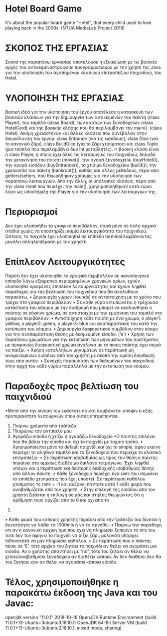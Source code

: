 # Hotel Board Game

It's about the popular board game "Hotel", that every child used to love playing back in the 2000s. 
(NTUA MediaLab Project 2019)

# ΣΚΟΠΟΣ ΤΗΣ ΕΡΓΑΣΙΑΣ
Σκοπό της παραπάνω εργασίας αποτελούσε η εξοικείωση με τις βασικές αρχές
του αντικειμενοστραφούς προγραμματισμού με την χρήση της Java για την
υλοποίηση του αγαπημένου κλασικού επιτραπέζιου παιχνιδιού, του Hotel.
# ΥΛΟΠΟΙΗΣΗ ΤΗΣ ΕΡΓΑΣΙΑΣ
Βασική ιδέα για την υλοποίηση του έργου αποτέλεσε η κατασκευή των
βασικών κλάσεων για την δημιουργία των αντικειμένων του παίκτη (class
Player), του ταμπλό (class Board), των καρτών των ξενοδοχείων (class
HotelCard) και της βασικής κλάσης που θα περιλαμβάνει την main(). (class
Hotel).
Ακόμη χρειάστηκαν και άλλες κλάσεις που συνέβαλαν στην διευκόλυνση του
έργου: class Entrance (για τις εισόδους), class Dice (για το κανονικό ζάρι),
class BuildDice (για το ζάρι χτισίματος) και class Tuple (μια τούπλα που
περιλαμβάνει δυο int μεταβλητές).
Η βασική κλάση είναι η class Player, η οποία έχει όλες τις λειτουργίες του
παιχνιδιού, δηλαδή την μετακίνηση του παίκτη (move()), την αγορά
ξενοδοχείου (buyHotel()), την αγορά εισόδου (buyEntrance()), το χτίσιμο
ξενοδοχείου (build()), την χρεοκοπία του παίκτη (bankrupt()), καθώς και άλλες
μεθόδους, πέρα απο getters/setters, που θεωρήθηκαν χρίσιμες για την
υλοποίηση των παραπάνω λειτουργιών. Από την άλλη, οι υπόλοιπες κλάσεις,
πέρα από την class Hotel που περιέχει την main(), χρησιμοποιήθηκαν κατά
κύριο λόγο ως υποστήριξη της Player για την υλοποιήση των λειτουργιών της.
# Περιορισμοί
Δεν έχει υλοποιήθει το γραφικό περιβάλλον, παρά μόνο σε πολύ αρχικά στάδια
χωρίς να υποστηρίζει καμία λειτουργικότητα του παιχνιδιού. Ωστόσο, το
παιχνίδι έχει υλοποιηθεί σε επίπεδο terminal λαμβάνοντας μεγάλη
αλληλεπίδραση με τον χρήστη.
# Επίπλεον Λειτουργικότητες
Παρότι δεν έχει υλοποιηθεί το γραφικό περιβάλλον σε ικανοποιητικό επίπεδο
λόγω εξαιρετικά περιορισμένων χρονικών ορίων, εχούν υλοποιηθεί ορισμένες
επιπλέον λειτουργικότητες και έχουν ληφθεί παραδοχές για την βελτίωση του
παιχνιδιού που θα αναλυθουν παρακάτω.
• Δημιουργία γύρων (rounds) σε αντιστοίχηση με το χρόνο που τρέχει στο
γραφικό περιβάλλον
• Σε κάθε γύρο εκτυπώνεται η τρέχουσα κατάσταση του κόσμου με την
διαδρομή που μπορεί να ακολουθήσει ο παίκτης σε κόκκινο χρώμα, σε
αντιστοιχία με την εμφάνιση του ταμπλό στο γραφικό περιβάλλον.
• Αντιστοίχηση κάθε παίκτη με ένα χρώμα, ο player1: yelllow, ο player2:
green, o player3: blue και αναπαράσταση του κατά την εκτύπωση του
κόσμου.
• Δημιουργία διαφορετικού συμβόλου στον κόσμο για την αναπαράσταση
θέσης με δεσμευμένη είσοδο. (‘e’)
• Χρήση των παραπάνω χρωμάτων για την εκτύπωση των μηνυμάτων του
συστήματος με προφανώς διαφορετικό χρώμα ανάλογα με το ποιος
παίκτης έχει σειρά να παίξει.
• Χρήση κατάλληλων μηνυμάτων σε περίπτωση μη αναμενόμενων εισόδων
από τον χρήστη με σκοπό την αμέση διόρθωσή τους απο αυτόν.
• Συνεχής παρουσιάση των δεδομένων του παιχνιδιού στην αρχή του κάθε
γύρου παράλληλα με την εκτύπωση του κόσμου.
# Παραδοχές προς βελτίωση του παιχνιδιού
•Μετά από την κίνηση του εκάστοτε παίκτη λαμβάνεται υπόψιν η εξής
προτεραιότητα λειτουργιών όπου αυτές επιτρέπονται:
1) Παίρνω χρήματα από τράπεζα
2) Πληρώνω τον αντίπαλο μου
3) Αγοράζω είσοδο ή χτίζω ή αγοράζω ξενοδοχείο
•Ο παίκτης επιλέγει που θα βάλει την είσοδο και όχι το παιχνίδι με τυχαιό
τρόπο.
• Χρησιμοποιείται μόνο το default παιχνίδι και όχι το simple, αφού εκείνο
περιέχει το αληθινό ταμπλό και τα ξενοδοχεία που περιείχε το κλασικό
επιτραπέζιο.
• Σε περίπτωση ισοβαθμίας ως προς την θέση ο παίκτης πηγαίνει στο
αμέσως διαθέσιμο διπλανό τετράγωνο. Έχει ληφθεί υπόψιν και η
περίπτωση και δεύτερης διαδοχικής ισοβαθμίας θέσης από άλλον
παίκτη.
• Κάθε ξενοδοχείο περιέχει ένα rank που σημαίνει το επιπέδο χτισίματος
που έχει υποστεί. Σε περίπτωση καθόλου χτισίματος το rank = -1 και
αυξάνει πάντοτε κατά 1 κάθε φορά που αναβαθμίζεται από τον χρήστη.
• Στην επιλογή της εισόδου από τον χρήστη ζητείται η επίλογη σειράς και
στήλης θεωρώντας ότι η αρίθμηση τους αρχίζει απο το 0 και όχι από το
1.
• Κάθε φορά που κάποιος χρήστης περάσει απο την τράπεζα του δίνεται η
δυνατότητα να λάβει τα 1000mls ή να τα αρνηθεί.
• Παιρνω την παραδοχη οτι αν η κανονικη αρχικη τιμη που εχει να
πληρωσει ξεπερνα τα mls του τοτε δεν τον αφηνει το παιχνιδι να ριξει
ζάρι, μολονότι υπάρχει πιθανότητα να μην πληρώσει καθόλου.
• Σε περίπτωση που ο παίκτης πέσει σε ‘Ε’, τότε αρχίκα του ζητάει το
παιχνίδι αν θέλει να αγοράσει μια είσοδο. Αν ο χρήστης απαντήσει με
“no”, τότε του ζητάει αν θέλει να χτίσει/αναβαθμίσει ξενοδοχείο αν
διαθέτει κάποιο. Αν δεν διαθέτει δεν θα του ζητήσει καν αν θέλει να
αγοράσει κάποια είσοδο.
# Τέλος, χρησιμοποιήθηκε η παρακάτω έκδοση της Java και του Javac:
openjdk version "11.0.1" 2018-10-16
OpenJDK Runtime Environment (build 11.0.1+13-Ubuntu-3ubuntu3.18.10.1)
OpenJDK 64-Bit Server VM (build 11.0.1+13-Ubuntu-3ubuntu3.18.10.1, mixed mode, sharing)



















































